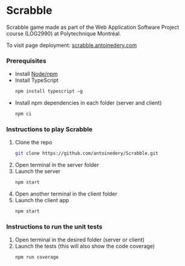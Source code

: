 <td><h1>Scrabble</h1></td>

Scrabble game made as part of the Web Application Software Project course (LOG2990) at Polytechnique Montréal.

To visit page deployment: [scrabble.antoinedery.com](http://scrabble.antoinedery.com)

### Prerequisites
* Install [Node/npm](https://nodejs.org/en/download/)
* Install TypeScript
   ```sh
   npm install typescript –g
   ```
* Install npm dependencies in each folder (server and client)
   ```sh
   npm ci
   ```
   
### Instructions to play Scrabble    
1. Clone the repo
   ```sh
   git clone https://github.com/antoinedery/Scrabble.git
   ```
2. Open terminal in the server folder
3. Launch the server
   ```sh
   npm start
   ```
4. Open another terminal in the client folder
5. Launch the client app
   ```sh
   npm start
   ```
   
### Instructions to run the unit tests  
1. Open terminal in the desired folder (server or client)
2. Launch the tests (this will also show the code coverage)
   ```sh
   npm run coverage
   ``` 
